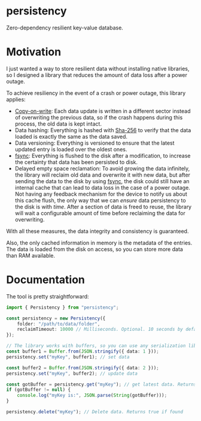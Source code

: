 # persistency
Zero-dependency resilient key-value database.

# Motivation
I just wanted a way to store resilient data without installing native libraries, so I designed a library that reduces the amount of data loss after a power outage.

To achieve resiliency in the event of a crash or power outage, this library applies:
- [Copy-on-write](https://en.wikipedia.org/wiki/Copy-on-write): Each data update is written in a different sector instead of overwriting the previous data, so if the crash happens during this process, the old data is kept intact.
- Data hashing: Everything is hashed with [Sha-256](https://en.wikipedia.org/wiki/SHA-2) to verify that the data loaded is exactly the same as the data saved.
- Data versioning: Everything is versioned to ensure that the latest updated entry is loaded over the oldest ones.
- [fsync](https://man7.org/linux/man-pages/man2/fsync.2.html): Everything is flushed to the disk after a modification, to increase the certainty that data has been persisted to disk.
- Delayed empty space reclamation: To avoid growing the data infinitely, the library will reclaim old data and overwrite it with new data, but after sending the data to the disk by using [fsync](https://man7.org/linux/man-pages/man2/fsync.2.html), the disk could still have an internal cache that can lead to data loss in the case of a power outage. Not having any feedback mechanism for the device to notify us about this cache flush, the only way that we can *ensure* data persistency to the disk is with *time*. After a section of data is freed to reuse, the library will wait a configurable amount of time before reclaiming the data for overwriting.

With all these measures, the data integrity and consistency is guaranteed.

Also, the only cached information in memory is the metadata of the entries. The data is loaded from the disk on access, so you can store more data than RAM available.

# Documentation
The tool is pretty straightforward:
```typescript
import { Persistency } from "persistency";

const persistency = new Persistency({
    folder: "/path/to/data/folder",
    reclaimTimeout: 10000 // Milliseconds. Optional. 10 seconds by default
});

// The library works with buffers, so you can use any serialization library, like pacopack
const buffer1 = Buffer.from(JSON.stringify({ data: 1 }));
persistency.set("myKey", buffer1); // set data

const buffer2 = Buffer.from(JSON.stringify({ data: 2 }));
persistency.set("myKey", buffer2); // update data

const gotBuffer = persistency.get("myKey"); // get latest data. Returns null if no data is found
if (gotBuffer != null) {
    console.log("myKey is:", JSON.parse(String(gotBuffer)));
}

persistency.delete("myKey"); // Delete data. Returns true if found
```